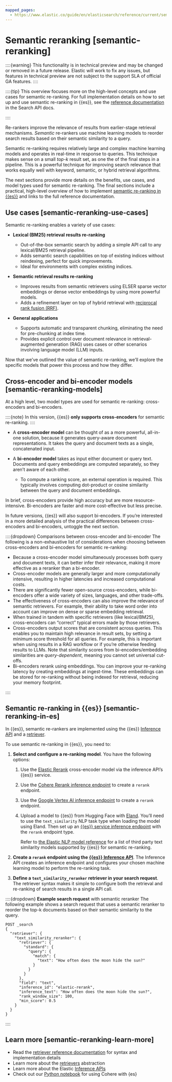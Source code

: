 ```yaml
---
mapped_pages:
  - https://www.elastic.co/guide/en/elasticsearch/reference/current/semantic-reranking.html
---
```


# Semantic reranking [semantic-reranking]

::::{warning} 
This functionality is in technical preview and may be changed or removed in a future release. Elastic will work to fix any issues, but features in technical preview are not subject to the support SLA of official GA features.
::::


::::{tip} 
This overview focuses more on the high-level concepts and use cases for semantic re-ranking. For full implementation details on how to set up and use semantic re-ranking in {{es}}, see the [reference documentation](https://www.elastic.co/guide/en/elasticsearch/reference/current/retriever.html#text-similarity-reranker-retriever) in the Search API docs.

::::


Re-rankers improve the relevance of results from earlier-stage retrieval mechanisms. *Semantic* re-rankers use machine learning models to reorder search results based on their semantic similarity to a query.

Semantic re-ranking requires relatively large and complex machine learning models and operates in real-time in response to queries. This technique makes sense on a small *top-k* result set, as one the of the final steps in a pipeline. This is a powerful technique for improving search relevance that works equally well with keyword, semantic, or hybrid retrieval algorithms.

The next sections provide more details on the benefits, use cases, and model types used for semantic re-ranking. The final sections include a practical, high-level overview of how to implement [semantic re-ranking in {{es}}](#semantic-reranking-in-es) and links to the full reference documentation.


## Use cases [semantic-reranking-use-cases] 

Semantic re-ranking enables a variety of use cases:

* **Lexical (BM25) retrieval results re-ranking**

    * Out-of-the-box semantic search by adding a simple API call to any lexical/BM25 retrieval pipeline.
    * Adds semantic search capabilities on top of existing indices without reindexing, perfect for quick improvements.
    * Ideal for environments with complex existing indices.

* **Semantic retrieval results re-ranking**

    * Improves results from semantic retrievers using ELSER sparse vector embeddings or dense vector embeddings by using more powerful models.
    * Adds a refinement layer on top of hybrid retrieval with [reciprocal rank fusion (RRF)](https://www.elastic.co/guide/en/elasticsearch/reference/current/rrf.html).

* **General applications**

    * Supports automatic and transparent chunking, eliminating the need for pre-chunking at index time.
    * Provides explicit control over document relevance in retrieval-augmented generation (RAG) uses cases or other scenarios involving language model (LLM) inputs.


Now that we’ve outlined the value of semantic re-ranking, we’ll explore the specific models that power this process and how they differ.


## Cross-encoder and bi-encoder models [semantic-reranking-models] 

At a high level, two model types are used for semantic re-ranking: cross-encoders and bi-encoders.

::::{note} 
In this version, {{es}} **only supports cross-encoders** for semantic re-ranking.
::::


* A **cross-encoder model** can be thought of as a more powerful, all-in-one solution, because it generates query-aware document representations. It takes the query and document texts as a single, concatenated input.
* A **bi-encoder model** takes as input either document or query text. Documents and query embeddings are computed separately, so they aren’t aware of each other.

    * To compute a ranking score, an external operation is required. This typically involves computing dot-product or cosine similarity between the query and document embeddings.


In brief, cross-encoders provide high accuracy but are more resource-intensive. Bi-encoders are faster and more cost-effective but less precise.

In future versions, {{es}} will also support bi-encoders. If you’re interested in a more detailed analysis of the practical differences between cross-encoders and bi-encoders, untoggle the next section.

::::{dropdown} Comparisons between cross-encoder and bi-encoder
The following is a non-exhaustive list of considerations when choosing between cross-encoders and bi-encoders for semantic re-ranking:

* Because a cross-encoder model simultaneously processes both query and document texts, it can better infer their relevance, making it more effective as a reranker than a bi-encoder.
* Cross-encoder models are generally larger and more computationally intensive, resulting in higher latencies and increased computational costs.
* There are significantly fewer open-source cross-encoders, while bi-encoders offer a wide variety of sizes, languages, and other trade-offs.
* The effectiveness of cross-encoders can also improve the relevance of semantic retrievers. For example, their ability to take word order into account can improve on dense or sparse embedding retrieval.
* When trained in tandem with specific retrievers (like lexical/BM25), cross-encoders can “correct” typical errors made by those retrievers.
* Cross-encoders output scores that are consistent across queries. This enables you to maintain high relevance in result sets, by setting a minimum score threshold for all queries. For example, this is important when using results in a RAG workflow or if you’re otherwise feeding results to LLMs. Note that similarity scores from bi-encoders/embedding similarities are *query-dependent*, meaning you cannot set universal cut-offs.
* Bi-encoders rerank using embeddings. You can improve your re-ranking latency by creating embeddings at ingest-time. These embeddings can be stored for re-ranking without being indexed for retrieval, reducing your memory footprint.

::::



## Semantic re-ranking in {{es}} [semantic-reranking-in-es] 

In {{es}}, semantic re-rankers are implemented using the {{es}} [Inference API](https://www.elastic.co/guide/en/elasticsearch/reference/current/inference-apis.html) and a [retriever](https://www.elastic.co/guide/en/elasticsearch/reference/current/retriever.html).

To use semantic re-ranking in {{es}}, you need to:

1. **Select and configure a re-ranking model**. You have the following options:

    1. Use the [Elastic Rerank](../inference-api/elasticsearch-inference-integration.md#inference-example-elastic-reranker) cross-encoder model via the inference API’s {{es}} service.
    2. Use the [Cohere Rerank inference endpoint](../inference-api/cohere-inference-integration.md) to create a `rerank` endpoint.
    3. Use the [Google Vertex AI inference endpoint](../inference-api/google-vertex-ai-inference-integration.md) to create a `rerank` endpoint.
    4. Upload a model to {{es}} from Hugging Face with [Eland](https://www.elastic.co/guide/en/elasticsearch/client/eland/current/machine-learning.html#ml-nlp-pytorch). You’ll need to use the `text_similarity` NLP task type when loading the model using Eland. Then set up an [{{es}} service inference endpoint](../inference-api/elasticsearch-inference-integration.md#inference-example-eland) with the `rerank` endpoint type.

        Refer to [the Elastic NLP model reference](../../../explore-analyze/machine-learning/nlp/ml-nlp-model-ref.md#ml-nlp-model-ref-text-similarity) for a list of third party text similarity models supported by {{es}} for semantic re-ranking.

2. **Create a `rerank` endpoint using the [{{es}} Inference API](https://www.elastic.co/guide/en/elasticsearch/reference/current/put-inference-api.html)**. The Inference API creates an inference endpoint and configures your chosen machine learning model to perform the re-ranking task.
3. **Define a `text_similarity_reranker` retriever in your search request**. The retriever syntax makes it simple to configure both the retrieval and re-ranking of search results in a single API call.

::::{dropdown} **Example search request** with semantic reranker
The following example shows a search request that uses a semantic reranker to reorder the top-k documents based on their semantic similarity to the query.

```console
POST _search
{
  "retriever": {
    "text_similarity_reranker": {
      "retriever": {
        "standard": {
          "query": {
            "match": {
              "text": "How often does the moon hide the sun?"
            }
          }
        }
      },
      "field": "text",
      "inference_id": "elastic-rerank",
      "inference_text": "How often does the moon hide the sun?",
      "rank_window_size": 100,
      "min_score": 0.5
    }
  }
}
```

::::



## Learn more [semantic-reranking-learn-more] 

* Read the [retriever reference documentation](https://www.elastic.co/guide/en/elasticsearch/reference/current/retriever.html) for syntax and implementation details
* Learn more about the [retrievers](../querying-for-search-searching.md) abstraction
* Learn more about the Elastic [Inference APIs](https://www.elastic.co/guide/en/elasticsearch/reference/current/inference-apis.html)
* Check out our [Python notebook](https://github.com/elastic/elasticsearch-labs/blob/main/notebooks/integrations/cohere/cohere-elasticsearch.ipynb) for using Cohere with {es}

